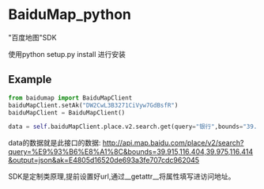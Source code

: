 # BaiduMap_python
"百度地图"SDK

使用python setup.py install 进行安装

## Example
```python
from baidumap import BaiduMapClient
baiduMapClient.setAk("DW2CwL3B3271CiVyw7GdBsfR")
baiduMapClient = BaiduMapClient()

data = self.baiduMapClient.place.v2.search.get(query="银行",bounds="39.915,116.404,39.975,116.414",output="json",page_size="20")
```
data的数据就是此接口的数据:
http://api.map.baidu.com/place/v2/search?query=%E9%93%B6%E8%A1%8C&bounds=39.915,116.404,39.975,116.414&output=json&ak=E4805d16520de693a3fe707cdc962045

SDK是定制类原理,提前设置好url,通过__getattr__将属性填写进访问地址。
